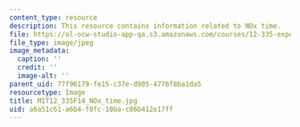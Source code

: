 ```yaml
---
content_type: resource
description: This resource contains information related to NOx time.
file: https://ol-ocw-studio-app-qa.s3.amazonaws.com/courses/12-335-experimental-atmospheric-chemistry-fall-2014/a6a51c61a6b4f0fc10bac86b412e17ff_MIT12_335F14_NOx_time.jpg
file_type: image/jpeg
image_metadata:
  caption: ''
  credit: ''
  image-alt: ''
parent_uid: 77f96179-fe15-c37e-d905-4776f8ba1da5
resourcetype: Image
title: MIT12_335F14_NOx_time.jpg
uid: a6a51c61-a6b4-f0fc-10ba-c86b412e17ff
---
```

